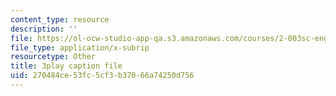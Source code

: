 ```yaml
---
content_type: resource
description: ''
file: https://ol-ocw-studio-app-qa.s3.amazonaws.com/courses/2-003sc-engineering-dynamics-fall-2011/270484ce53fc5cf3b37066a74250d756_Ze5nqLIYUMc.vtt
file_type: application/x-subrip
resourcetype: Other
title: 3play caption file
uid: 270484ce-53fc-5cf3-b370-66a74250d756
---
```


